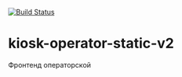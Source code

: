 [![Build Status](https://travis-ci.org/BrandyMint/kiosk-operator-static-v2.svg?branch=master)](https://travis-ci.org/BrandyMint/kiosk-operator-static-v2)

# kiosk-operator-static-v2
Фронтенд операторской
